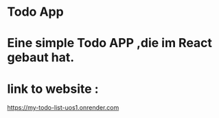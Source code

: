 # Todo App
# Eine simple Todo APP ,die im React gebaut hat. 
# link to website :

https://my-todo-list-uos1.onrender.com
